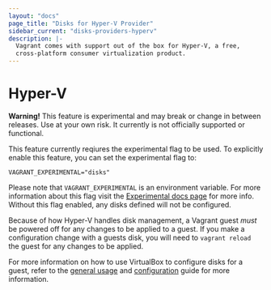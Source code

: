 ```yaml
---
layout: "docs"
page_title: "Disks for Hyper-V Provider"
sidebar_current: "disks-providers-hyperv"
description: |-
  Vagrant comes with support out of the box for Hyper-V, a free,
  cross-platform consumer virtualization product.
---
```


# Hyper-V

<div class="alert alert-warning">
  <strong>Warning!</strong> This feature is experimental and may break or
  change in between releases. Use at your own risk. It currently is not officially
  supported or functional.

  This feature currently reqiures the experimental flag to be used. To explicitly enable this feature, you can set the experimental flag to:

  ```
  VAGRANT_EXPERIMENTAL="disks"
  ```

  Please note that `VAGRANT_EXPERIMENTAL` is an environment variable. For more
  information about this flag visit the [Experimental docs page](/docs/experimental/)
  for more info. Without this flag enabled, any disks defined will not be configured.
</div>

Because of how Hyper-V handles disk management, a Vagrant guest _must_ be powered
off for any changes to be applied to a guest. If you make a configuration change
with a guests disk, you will need to `vagrant reload` the guest for any changes
to be applied.

For more information on how to use VirtualBox to configure disks for a guest, refer
to the [general usage](/docs/disks/usage.html) and [configuration](/docs/disks/configuration.html)
guide for more information.
